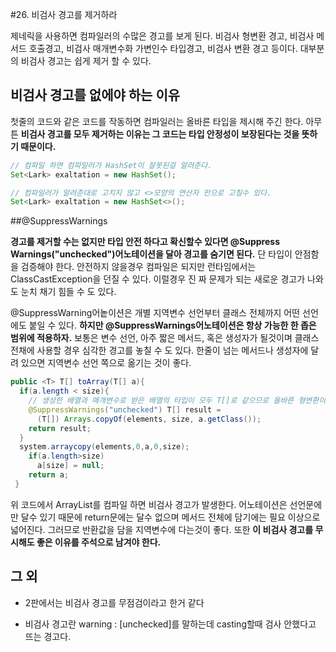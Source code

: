 #26. 비검사 경고를 제거하라



 제네릭을 사용하면 컴파일러의 수많은 경고를 보게 된다. 비검사 형변환 경고, 비검사 메서드 호출경고, 비검사 매개변수화 가변인수 타입경고, 비검사 변환 경고 등이다. 대부분의 비검사 경고는 쉽게 제거 할 수 있다.



## 비검사 경고를 없에야 하는 이유

첫줄의 코드와 같은 코드를 작동하면 컴파일러는 올바른 타입을 제시해 주긴 한다. 아무튼 **비검사 경고를 모두 제거하는 이유는 그 코드는 타입 안정성이 보장된다는 것을 뜻하기 때문이다.** 

~~~java
// 컴파일 하면 컴파일러가 HashSet이 잘못된걸 알려준다.
Set<Lark> exaltation = new HashSet();

// 컴파일러가 알려준대로 고치지 않고 <>모양의 연산자 만으로 고칠수 있다.
Set<Lark> exaltation = new HashSet<>();
~~~



##@SuppressWarnings

 **경고를 제거할 수는 없지만 타입 안전 하다고 확신할수 있다면 @Suppress Warnings("unchecked")어노테이션을 달아 경고를 숨기면 된다.** 단 타입이 안점함을 검증해야 한다. 안전하지 않을경우 컴파일은 되지만 런타임에서는 ClassCastException을 던질 수 있다. 이럴경우 진 짜 문제가 되는 새로운 경고가 나와도 눈치 채기 힘들 수 도 있다.

 @SuppressWarning어놑이션은 개별 지역변수 선언부터 클래스 전체까지 어떤 선언에도 붙일 수 있다. **하지만 @SuppressWarnings어노테이션은 항상 가능한 한 좁은 범위에 적용하자.** 보통은 변수 선언, 아주 짧은 메서드, 혹은 생성자가 될것이며 클래스 전채에 사용할 경우 심각한 경고를 놓칠 수 도 있다. 한줄이 넘는 메서드나 생성자에 달려 있으면 지역변수 선언 쪽으로 옮기는 것이 좋다.

~~~java
public <T> T[] toArray(T[] a){
  if(a.length < size){
    // 생성한 배열과 매개변수로 받은 배열의 타입이 모두 T[]로 같으므로 올바른 형변환이다.
    @SuppressWarnings("unchecked") T[] result = 
      (T[]) Arrays.copyOf(elements, size, a.getClass());
    return result;
  }
  system.arraycopy(elements,0,a,0,size);
    if(a.length>size)
      a[size] = null;
    return a;
 }
~~~

 위 코드에서 ArrayList를 컴파일 하면 비검사 경고가 발생한다. 어노테이션은 선언문에만 달수 있기 때문에 return문에는 달수 없으며 메서드 전체에 담기에는 필요 이상으로 넓어진다. 그러므로 반환값을 담을 지역변수에 다는것이 좋다. 또한 **이 비검사 경고를 무시해도 좋은 이유를 주석으로 남겨야 한다.**

## 그 외

* 2판에서는 비검사 경고를 무점검이라고 한거 같다

* 비검사 경고란 warning : [unchecked]를 말하는데 casting할때 검사 안했다고 뜨는 경고다.